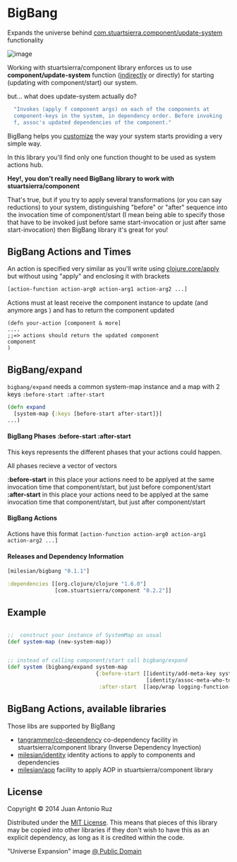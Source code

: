 # BigBang

Expands the universe behind  [com.stuartsierra.component/update-system](https://github.com/stuartsierra/component/blob/master/src/com/stuartsierra/component.clj#L117) functionality 
 
![image](https://dl.dropboxusercontent.com/u/8688858/bigbang.png)

Working with stuartsierra/component library enforces us to use **component/update-system** function ([indirectly](https://github.com/stuartsierra/component/blob/master/src/com/stuartsierra/component.clj#L143-L151) or directly) for starting (updating with component/start) our system.    

but... what does update-system actually do?
```clojure 
  "Invokes (apply f component args) on each of the components at
  component-keys in the system, in dependency order. Before invoking
  f, assoc's updated dependencies of the component."
```

BigBang helps you [customize](https://github.com/stuartsierra/component#customization) the way your system starts providing a very simple way. 

In this library you'll find only one function thought to be used as system actions hub.


**Hey!, you don't really need BigBang library to work with stuartsierra/component**

That's true, but if you try to apply several transformations (or you can say reductions) to your system, distinguishing "before" or "after" sequence into the invocation time of component/start (I mean being able to specify those that have to be invoked  just before same start-invocation or just after same start-invocation)  then BigBang library it's great for you! 

##  BigBang Actions and Times
An action is specified very similar as you'll write using [clojure.core/apply](http://clojuredocs.org/clojure.core/apply) but without using "apply" and enclosing it with brackets 
```clojure
[action-function action-arg0 action-arg1 action-arg2 ...]
```
Actions must at least receive the component instance to update (and anymore args ) and has to return the component updated
```
(defn your-action [component & more]
....
;;=> actions should return the updated component
component
)
```
##  BigBang/expand

```bigbang/expand``` needs a common system-map instance and a map with 2 keys ```:before-start :after-start``` 

```clojure 
(defn expand
  [system-map {:keys [before-start after-start]}]
...)

```

#### BigBang Phases  :before-start :after-start

This keys represents the different phases that your actions could happen.  

All phases recieve a vector of vectors

**:before-start** in this place your actions need to be applyed at the same invocation time that component/start, but just before component/start  
**:after-start** in this place your actions need to be applyed at the same invocation time that component/start, but just after component/start 


#### BigBang Actions

Actions have this format ```[action-function action-arg0 action-arg1 action-arg2 ...]```

#### Releases and Dependency Information

```clojure
[milesian/bigbang "0.1.1"]
```

```clojure
:dependencies [[org.clojure/clojure "1.6.0"]
               [com.stuartsierra/component "0.2.2"]]
```


## Example

```clojure

;;  construct your instance of SystemMap as usual
(def system-map (new-system-map))


;; instead of calling component/start call bigbang/expand 
(def system (bigbang/expand system-map
                            {:before-start [[identity/add-meta-key system-map]
                                            [identity/assoc-meta-who-to-deps]]
                             :after-start  [[aop/wrap logging-function-invocation]]}))
```


## BigBang Actions, available libraries 

Those libs are supported by BigBang

* [tangrammer/co-dependency](https://github.com/tangrammer/co-dependency) co-dependency facility in stuartsierra/component library (Inverse Dependency Inyection)
* [milesian/identity](https://github.com/milesian/identity) identity actions to apply to components and dependencies 
* [milesian/aop](https://github.com/milesian/aop) facility to apply AOP in stuartsierra/component library



## License

Copyright © 2014 Juan Antonio Ruz 

Distributed under the [MIT License](http://opensource.org/licenses/MIT). This means that pieces of this library may be copied into other libraries if they don't wish to have this as an explicit dependency, as long as it is credited within the code.

"Universe Expansion" image [@ Public Domain](http://commons.wikimedia.org/wiki/File:Universe_expansion2.png)
